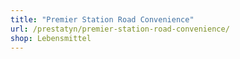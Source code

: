 ```yaml
---
title: "Premier Station Road Convenience"
url: /prestatyn/premier-station-road-convenience/
shop: Lebensmittel
---
```

